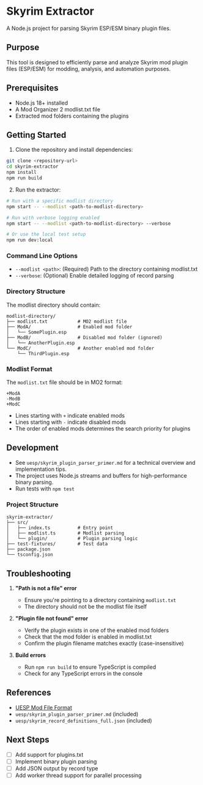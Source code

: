 # Skyrim Extractor

A Node.js project for parsing Skyrim ESP/ESM binary plugin files.

## Purpose
This tool is designed to efficiently parse and analyze Skyrim mod plugin files (ESP/ESM) for modding, analysis, and automation purposes.

## Prerequisites
- Node.js 18+ installed
- A Mod Organizer 2 modlist.txt file
- Extracted mod folders containing the plugins

## Getting Started
1. Clone the repository and install dependencies:
```bash
git clone <repository-url>
cd skyrim-extractor
npm install
npm run build
```

2. Run the extractor:
```bash
# Run with a specific modlist directory
npm start -- --modlist <path-to-modlist-directory>

# Run with verbose logging enabled
npm start -- --modlist <path-to-modlist-directory> --verbose

# Or use the local test setup
npm run dev:local
```

### Command Line Options
- `--modlist <path>`: (Required) Path to the directory containing modlist.txt
- `--verbose`: (Optional) Enable detailed logging of record parsing

### Directory Structure
The modlist directory should contain:
```
modlist-directory/
├── modlist.txt           # MO2 modlist file
├── ModA/                 # Enabled mod folder
│   └── SomePlugin.esp
├── ModB/                 # Disabled mod folder (ignored)
│   └── AnotherPlugin.esp
└── ModC/                 # Another enabled mod folder
    └── ThirdPlugin.esp
```

### Modlist Format
The `modlist.txt` file should be in MO2 format:
```
+ModA
-ModB
+ModC
```
- Lines starting with `+` indicate enabled mods
- Lines starting with `-` indicate disabled mods
- The order of enabled mods determines the search priority for plugins

## Development
- See `uesp/skyrim_plugin_parser_primer.md` for a technical overview and implementation tips.
- The project uses Node.js streams and buffers for high-performance binary parsing.
- Run tests with `npm test`

### Project Structure
```
skyrim-extractor/
├── src/
│   ├── index.ts          # Entry point
│   ├── modlist.ts        # Modlist parsing
│   └── plugin/           # Plugin parsing logic
├── test-fixtures/        # Test data
├── package.json
└── tsconfig.json
```

## Troubleshooting
1. **"Path is not a file" error**
   - Ensure you're pointing to a directory containing `modlist.txt`
   - The directory should not be the modlist file itself

2. **"Plugin file not found" error**
   - Verify the plugin exists in one of the enabled mod folders
   - Check that the mod folder is enabled in modlist.txt
   - Confirm the plugin filename matches exactly (case-insensitive)

3. **Build errors**
   - Run `npm run build` to ensure TypeScript is compiled
   - Check for any TypeScript errors in the console

## References
- [UESP Mod File Format](https://en.uesp.net/wiki/Skyrim_Mod:Mod_File_Format)
- `uesp/skyrim_plugin_parser_primer.md` (included)
- `uesp/skyrim_record_definitions_full.json` (included)

## Next Steps
- [ ] Add support for plugins.txt
- [ ] Implement binary plugin parsing
- [ ] Add JSON output by record type
- [ ] Add worker thread support for parallel processing